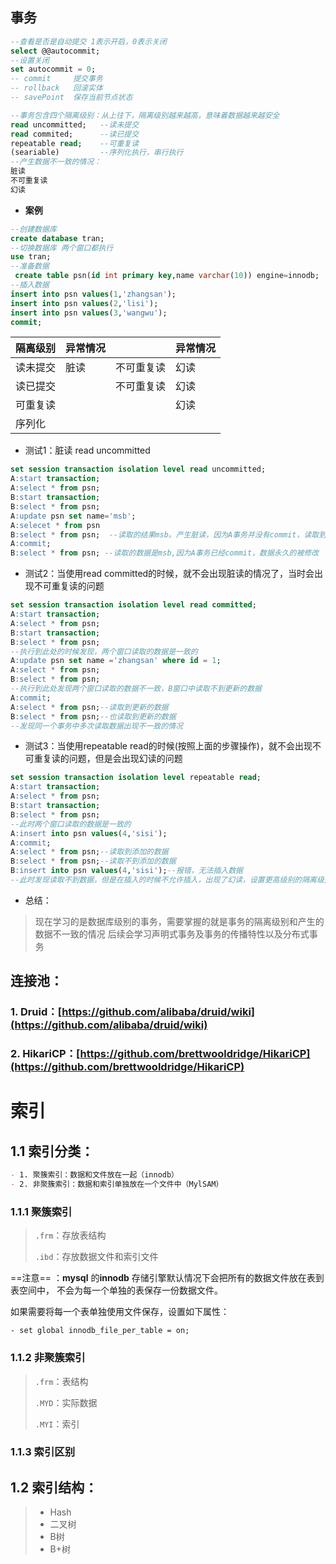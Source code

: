 
## 事务

```sql
--查看是否是自动提交 1表示开启，0表示关闭
select @@autocommit;
--设置关闭
set autocommit = 0;
-- commit     提交事务
-- rollback   回滚实体
-- savePoint  保存当前节点状态

--事务包含四个隔离级别：从上往下，隔离级别越来越高，意味着数据越来越安全
read uncommitted; 	--读未提交
read commited;		--读已提交
repeatable read;	--可重复读
(seariable)			--序列化执行，串行执行
--产生数据不一致的情况：
脏读
不可重复读
幻读

```

- **案例**
```sql
--创建数据库
create database tran;
--切换数据库 两个窗口都执行
use tran;
--准备数据
 create table psn(id int primary key,name varchar(10)) engine=innodb;
--插入数据
insert into psn values(1,'zhangsan');
insert into psn values(2,'lisi');
insert into psn values(3,'wangwu');
commit;
```

| 隔离级别 | 异常情况 |            | 异常情况 |
| -------- | -------- | ---------- | -------- |
| 读未提交 | 脏读     | 不可重复读 | 幻读     |
| 读已提交 |          | 不可重复读 | 幻读     |
| 可重复读 |          |            | 幻读     |
| 序列化   |          |            |          |

- 测试1：脏读 read uncommitted

```sql
set session transaction isolation level read uncommitted;
A:start transaction;
A:select * from psn;
B:start transaction;
B:select * from psn;
A:update psn set name='msb';
A:selecet * from psn
B:select * from psn;  --读取的结果msb。产生脏读，因为A事务并没有commit，读取到了不存在的数据
A:commit;
B:select * from psn; --读取的数据是msb,因为A事务已经commit，数据永久的被修改
```

- 测试2：当使用read committed的时候，就不会出现脏读的情况了，当时会出现不可重复读的问题

```sql
set session transaction isolation level read committed;
A:start transaction;
A:select * from psn;
B:start transaction;
B:select * from psn;
--执行到此处的时候发现，两个窗口读取的数据是一致的
A:update psn set name ='zhangsan' where id = 1;
A:select * from psn;
B:select * from psn;
--执行到此处发现两个窗口读取的数据不一致，B窗口中读取不到更新的数据
A:commit;
A:select * from psn;--读取到更新的数据
B:select * from psn;--也读取到更新的数据
--发现同一个事务中多次读取数据出现不一致的情况
```

- 测试3：当使用repeatable read的时候(按照上面的步骤操作)，就不会出现不可重复读的问题，但是会出现幻读的问题

```sql
set session transaction isolation level repeatable read;
A:start transaction;
A:select * from psn;
B:start transaction;
B:select * from psn;
--此时两个窗口读取的数据是一致的
A:insert into psn values(4,'sisi');
A:commit;
A:select * from psn;--读取到添加的数据
B:select * from psn;--读取不到添加的数据
B:insert into psn values(4,'sisi');--报错，无法插入数据
--此时发现读取不到数据，但是在插入的时候不允许插入，出现了幻读，设置更高级别的隔离级别即可解决
```

- 总结：
> 现在学习的是数据库级别的事务，需要掌握的就是事务的隔离级别和产生的数据不一致的情况
> 后续会学习声明式事务及事务的传播特性以及分布式事务


## 连接池：

### 1. Druid：[https://github.com/alibaba/druid/wiki](https://github.com/alibaba/druid/wiki)
### 2. HikariCP：[https://github.com/brettwooldridge/HikariCP](https://github.com/brettwooldridge/HikariCP)



# 索引

## 1.1 索引分类：

```markdown
- 1. 聚簇索引：数据和文件放在一起（innodb）
- 2. 非聚簇索引：数据和索引单独放在一个文件中（MylSAM）
```



### 1.1.1 聚簇索引

> `.frm`：存放表结构
>
> `.ibd`：存放数据文件和索引文件



==注意== ：**mysql** 的**innodb** 存储引擎默认情况下会把所有的数据文件放在表到表空间中，
不会为每一个单独的表保存一份数据文件。

如果需要将每一个表单独使用文件保存，设置如下属性：

```shell
- set global innodb_file_per_table = on;
```



### 1.1.2 非聚簇索引

> `.frm`：表结构
>
> `.MYD`：实际数据
>
> `.MYI`：索引





### 1.1.3 索引区别





## 1.2 索引结构：



> - Hash
> - 二叉树
> - B树
> - B+树





